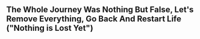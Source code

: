 ## The Whole Journey Was Nothing But False, Let's Remove Everything, Go Back And Restart Life ("Nothing is Lost Yet")
